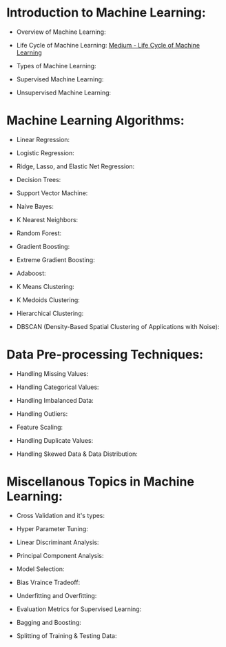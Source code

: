 # Introduction to Machine Learning:

 - Overview of Machine Learning:

 - Life Cycle of Machine Learning: <a href="https://shorturl.at/mqruO">Medium - Life Cycle of Machine Learning</a>
   
 - Types of Machine Learning:

 - Supervised Machine Learning:

 - Unsupervised Machine Learning:


# Machine Learning Algorithms:

 - Linear Regression:
 
 - Logistic Regression:

 - Ridge, Lasso, and Elastic Net Regression:
 
 - Decision Trees:

 - Support Vector Machine:

 - Naive Bayes:

 - K Nearest Neighbors:

 - Random Forest:

 - Gradient Boosting:

 - Extreme Gradient Boosting:

 - Adaboost:

 - K Means Clustering:

 - K Medoids Clustering:

 - Hierarchical Clustering:

 - DBSCAN (Density-Based Spatial Clustering of Applications with Noise):


# Data Pre-processing Techniques:

 - Handling Missing Values:

 - Handling Categorical Values:

 - Handling Imbalanced Data:

 - Handling Outliers:

 - Feature Scaling:

 - Handling Duplicate Values:

 - Handling Skewed Data & Data Distribution:
   

# Miscellanous Topics in Machine Learning:

 - Cross Validation and it's types:

 - Hyper Parameter Tuning:

 - Linear Discriminant Analysis:

 - Principal Component Analysis:

 - Model Selection:

 - Bias Vraince Tradeoff:

 - Underfitting and Overfitting:

 - Evaluation Metrics for Supervised Learning:

 - Bagging and Boosting:

 - Splitting of Training & Testing Data:
